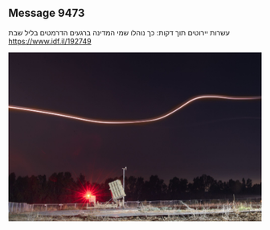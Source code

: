 ## Message 9473

עשרות יירוטים תוך דקות:
כך נוהלו שמי המדינה ברגעים הדרמטים בליל שבת
https://www.idf.il/192749

![Photo](9473/9473_photo.jpg)
